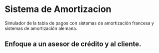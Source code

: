 # Sistema de Amortizacion
Simulador de la tabla de pagos con sistemas de amortización francesa y sistemas de amortización alemana.
## Enfoque a un asesor de crédito y al cliente.
